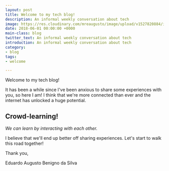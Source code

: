 ```yaml
---
layout: post
title: Welcome to my tech blog!
description: An informal weekly conversation about tech
image: https://res.cloudinary.com/mreaugusto/image/upload/v1527820884/its-a-brand-new-start.jpg
date: 2018-06-01 00:00:00 +0000
main-class: blog
twitter_text: An informal weekly conversation about tech
introduction: An informal weekly conversation about tech
category:
- blog
tags:
- welcome

---
```

Welcome to my tech blog!

It has been a while since I've been anxious to share some experiences with you, so here I am!
I think that we're more connected than ever and the internet has unlocked a huge potential.

## Crowd-learning!

_We can learn by interacting with each other._

I believe that we'll end up better off sharing experiences.
Let's start to walk this road together!

Thank you,

Eduardo Augusto Benigno da Silva
